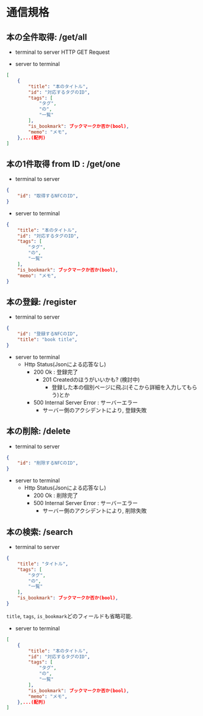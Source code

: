 # 通信規格

## 本の全件取得: /get/all
 - terminal to server
HTTP GET Request

 - server to terminal
```json
[
    {
        "title": "本のタイトル",
        "id": "対応するタグのID",
        "tags": [
            "タグ",
            "の",
            "一覧"
        ],
        "is_bookmark": ブックマークか否か(bool),
        "memo": "メモ",
    },...(配列)
]
```
## 本の1件取得 from ID : /get/one
 - terminal to server
```json
{
    "id": "取得するNFCのID",
}
```

 - server to terminal
```json
{
    "title": "本のタイトル",
    "id": "対応するタグのID",
    "tags": [
        "タグ",
        "の",
        "一覧"
    ],
    "is_bookmark": ブックマークか否か(bool),
    "memo": "メモ",
}
```

## 本の登録: /register
 - terminal to server
```json
{
    "id": "登録するNFCのID",
    "title": "book title",
}
```

- server to terminal
    - Http Status(Jsonによる応答なし)
        - 200 Ok : 登録完了
            - 201 Createdのほうがいいかも? (検討中)
                - 登録した本の個別ページに飛ぶ(そこから詳細を入力してもらう)とか
        - 500 Internal Server Error : サーバーエラー
            - サーバー側のアクシデントにより, 登録失敗


## 本の削除: /delete
 - terminal to server
```json
{
    "id": "削除するNFCのID",
}
```

- server to terminal
    - Http Status(Jsonによる応答なし)
        - 200 Ok : 削除完了
        - 500 Internal Server Error : サーバーエラー
            - サーバー側のアクシデントにより, 削除失敗

## 本の検索: /search
 - terminal to server
```json
{
    "title": "タイトル",
    "tags": [
        "タグ",
        "の",
        "一覧"
    ],
    "is_bookmark": ブックマークか否か(bool),
}
```
`title`, `tags`, `is_bookmark`どのフィールドも省略可能.

 - server to terminal
```json
[
    {
        "title": "本のタイトル",
        "id": "対応するタグのID",
        "tags": [
            "タグ",
            "の",
            "一覧"
        ],
        "is_bookmark": ブックマークか否か(bool),
        "memo": "メモ",
    },...(配列)
]
```


